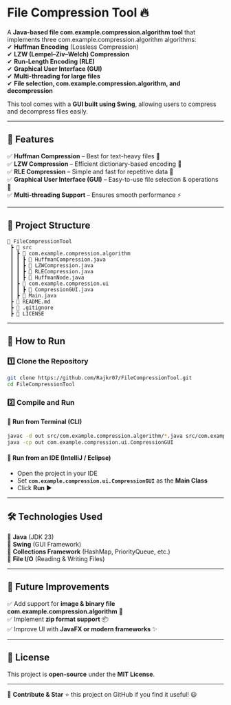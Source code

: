 # **File Compression Tool** 🔥

A **Java-based file com.example.compression.algorithm tool** that implements three com.example.compression.algorithm algorithms:  
✔ **Huffman Encoding** (Lossless Compression)  
✔ **LZW (Lempel–Ziv–Welch) Compression**  
✔ **Run-Length Encoding (RLE)**  
✔ **Graphical User Interface (GUI)**  
✔ **Multi-threading for large files**  
✔ **File selection, com.example.compression.algorithm, and decompression**

This tool comes with a **GUI built using Swing**, allowing users to compress and decompress files easily.

---

## **📌 Features**
✅ **Huffman Compression** – Best for text-heavy files 🐝  
✅ **LZW Compression** – Efficient dictionary-based encoding 🐂  
✅ **RLE Compression** – Simple and fast for repetitive data 🔀  
✅ **Graphical User Interface (GUI)** – Easy-to-use file selection & operations 🎨  
✅ **Multi-threading Support** – Ensures smooth performance ⚡

---

## **📂 Project Structure**
```
📛 FileCompressionTool  
 ┣ 📂 src  
 ┃ ┣ 📂 com.example.compression.algorithm  
 ┃ ┃ ┣ 📄 HuffmanCompression.java  
 ┃ ┃ ┣ 📄 LZWCompression.java  
 ┃ ┃ ┣ 📄 RLECompression.java  
 ┃ ┃ ┣ 📄 HuffmanNode.java  
 ┃ ┣ 📂 com.example.compression.ui  
 ┃ ┃ ┣ 📄 CompressionGUI.java  
 ┃ ┣ 📄 Main.java  
 ┣ 📄 README.md  
 ┣ 📄 .gitignore  
 ┣ 📄 LICENSE  
```

---

## **🚀 How to Run**
### **1️⃣ Clone the Repository**
```bash
git clone https://github.com/Rajkr07/FileCompressionTool.git
cd FileCompressionTool
```

### **2️⃣ Compile and Run**
#### **🔹 Run from Terminal (CLI)**
```bash
javac -d out src/com.example.compression.algorithm/*.java src/com.example.compression.ui/*.java
java -cp out com.example.compression.ui.CompressionGUI
```

#### **🔹 Run from an IDE (IntelliJ / Eclipse)**
- Open the project in your IDE
- Set **`com.example.compression.ui.CompressionGUI`** as the **Main Class**
- Click **Run** ▶

---

## **🛠 Technologies Used**
🔹 **Java** (JDK 23)  
🔹 **Swing** (GUI Framework)  
🔹 **Collections Framework** (HashMap, PriorityQueue, etc.)  
🔹 **File I/O** (Reading & Writing Files)

---

## **🎯 Future Improvements**
✅ Add support for **image & binary file com.example.compression.algorithm** 🌟  
✅ Implement **zip format support** 📦  
✅ Improve UI with **JavaFX or modern frameworks** ✨

---

## **📝 License**
This project is **open-source** under the **MIT License**.

---

🔗 **Contribute & Star** ⭐ this project on GitHub if you find it useful! 😃